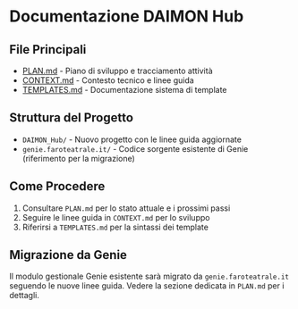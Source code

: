 # Documentazione DAIMON Hub

## File Principali
- [PLAN.md](./PLAN.md) - Piano di sviluppo e tracciamento attività
- [CONTEXT.md](./CONTEXT.md) - Contesto tecnico e linee guida
- [TEMPLATES.md](./TEMPLATES.md) - Documentazione sistema di template

## Struttura del Progetto
- `DAIMON_Hub/` - Nuovo progetto con le linee guida aggiornate
- `genie.faroteatrale.it/` - Codice sorgente esistente di Genie (riferimento per la migrazione)

## Come Procedere
1. Consultare `PLAN.md` per lo stato attuale e i prossimi passi
2. Seguire le linee guida in `CONTEXT.md` per lo sviluppo
3. Riferirsi a `TEMPLATES.md` per la sintassi dei template

## Migrazione da Genie
Il modulo gestionale Genie esistente sarà migrato da `genie.faroteatrale.it` seguendo le nuove linee guida.
Vedere la sezione dedicata in `PLAN.md` per i dettagli.
